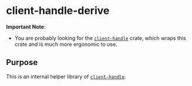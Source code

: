 client-handle-derive
==========

**Important Note**:

* You are probably looking for the [`client-handle`](https://docs.rs/client-handle/) crate, which wraps this crate and is much more ergonomic to use.

Purpose
-------

This is an internal helper library of [`client-handle`](https://docs.rs/client-handle/).